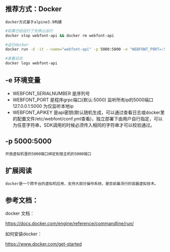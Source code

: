 
## 推荐方式：Docker
    docker方式基于alpine3.9构建
``` sh
#如果已经运行了先停止运行
docker stop webfont-api && docker rm webfont-api

#运行docker 
docker run -d -it --name="webfont-api" -p 5000:5000 -e "WEBFONT_PORT=:5000" -e "WEBFONT_SERIALNUMBER=a9bd9453-99f7-5b91-9e81-5864d7732a05" -e "WEBFONT_APIKEY=123456" hkloudou/webfont-api:latest

#查看日志
docker logs webfont-api
```
## -e 环境变量
-  WEBFONT_SERIALNUMBER 是序列号
-  WEBFONT_PORT 是程序grpc端口(默认:5000) 监听所有ip的5000端口 127.0.0.1:5000 为仅监听本地ip
-  WEBFONT_APIKEY 是api密钥(默认随机生成，可以通过查看日志或docker里的配置文件/etc/webfont/conf.yml查看)，独立部署下由用户自行指定，可以为任意字符串，SDK调用的时候必须传入相同的字符串才可以校验通过。 

## -p 5000:5000
    开放虚拟机里的5000端口绑定到宿主机的5000端口

## 扩展阅读
    docker是一个跨平台的虚拟机应用，支持大部分操作系统，是目前最流行的容器虚拟技术。
## 参考文档： 
docker 文档：

https://docs.docker.com/engine/reference/commandline/run/

如何安装docker：

https://www.docker.com/get-started